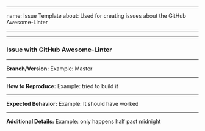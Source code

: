 <!-- markdownlint-disable -->
---
name: Issue Template
about: Used for creating issues about the GitHub Awesome-Linter

---

---
### Issue with GitHub Awesome-Linter

---
**Branch/Version:** Example: Master

---
**How to Reproduce:** Example: tried to build it

---
**Expected Behavior:** Example: It should have worked

---
**Additional Details:** Example: only happens half past midnight
<!-- markdownlint-restore -->
